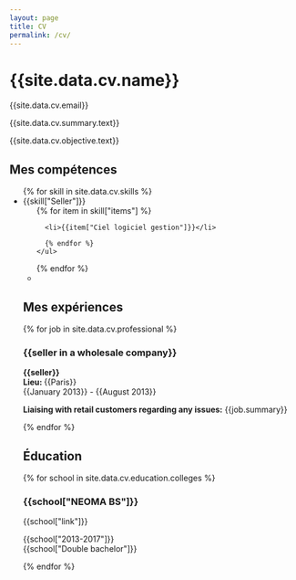```yaml
---
layout: page
title: CV
permalink: /cv/
---
```

<h1>{{site.data.cv.name}}</h1>
<p>{{site.data.cv.email}}</p>
<p>{{site.data.cv.summary.text}}</p>
<p>{{site.data.cv.objective.text}}</p>

<h2>Mes compétences</h2>
<ul>
  {% for skill in site.data.cv.skills %}
  <li>
    {{skill["Seller"]}}
    <ul>
      {% for item in skill["items"] %}

      <li>{{item["Ciel logiciel gestion"]}}</li>

      {% endfor %}
    </ul>
  </li>
  {% endfor %}
  <li></li>
</ul>

<h2>Mes expériences</h2>
{% for job in site.data.cv.professional %}
<div>
  <h3>{{seller in a wholesale company}}</h3>
  <p><strong>{{seller}}</strong><br />
    <strong>Lieu: </strong> {{Paris}}<br />
    {{January 2013}} - {{August 2013}}</p>
    <p><strong>Liaising with retail customers regarding any issues:</strong> {{job.summary}}</p>
  </div>
  {% endfor  %}

  <h2>Éducation</h2>
  {% for school in site.data.cv.education.colleges %}
  <div>
    <h3>{{school["NEOMA BS"]}}</h3>
    <p>{{school["link"]}}</p>
    <p>
      {{school["2013-2017"]}}<br />
      {{school["Double bachelor"]}}
    </p>
  </div>
  {% endfor %}
